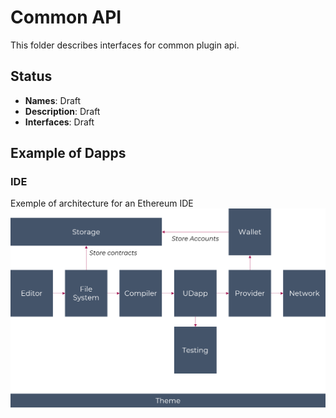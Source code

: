 # Common API

This folder describes interfaces for common plugin api.

## Status

- **Names**: Draft
- **Description**: Draft
- **Interfaces**: Draft

## Example of Dapps

### IDE
Exemple of architecture for an Ethereum IDE
![Exemple of architecture for an Ethereum IDE](../../doc/img/plugins_architecture_for_ide.png)
